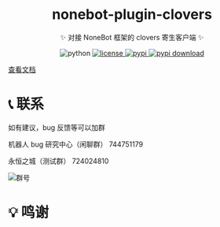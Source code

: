 <div align="center">

# nonebot-plugin-clovers

✨ 对接 NoneBot 框架的 clovers 寄生客户端 ✨

<img src="https://img.shields.io/badge/python-3.12+-blue.svg" alt="python">
<a href="./LICENSE">
  <img src="https://img.shields.io/github/license/KarisAya/nonebot_plugin_clovers.svg" alt="license">
</a>
<a href="https://pypi.python.org/pypi/nonebot_plugin_clovers">
  <img src="https://img.shields.io/pypi/v/nonebot_plugin_clovers.svg" alt="pypi">
</a>
<a href="https://pypi.python.org/pypi/nonebot_plugin_clovers">
  <img src="https://img.shields.io/pypi/dm/nonebot_plugin_clovers" alt="pypi download">
</a>
</div>

[查看文档](https://clovers-project.github.io/#/nonebot-plugin-clovers)

# 📞 联系

如有建议，bug 反馈等可以加群

机器人 bug 研究中心（闲聊群） 744751179

永恒之城（测试群） 724024810

![群号](https://github.com/KarisAya/clovers/blob/master/%E9%99%84%E4%BB%B6/qrcode_1676538742221.jpg)

# 💡 鸣谢
